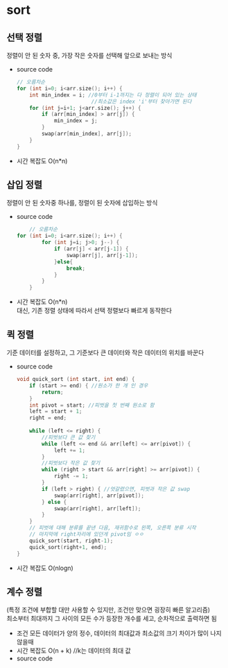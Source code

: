 # sort

## 선택 정렬 
정렬이 안 된 숫자 중, 가장 작은 숫자를 선택해 앞으로 보내는 방식
- source code
    ~~~cpp
    // 오름차순
    for (int i=0; i<arr.size(); i++) {
        int min_index = i; //0부터 i-1까지는 다 정렬이 되어 있는 상태
                            //최소값은 index 'i'부터 찾아가면 된다
        for (int j=i+1; j<arr.size(); j++) {
            if (arr[min_index] > arr[j]) {
                min_index = j;
            }
            swap(arr[min_index], arr[j]);
        }
    }
    ~~~
- 시간 복잡도
    O(n*n)

## 삽입 정렬
정렬이 안 된 숫자중 하나를, 정렬이 된 숫자에 삽입하는 방식
- source code
    ~~~cpp
        // 오름차순
    for (int i=0; i<arr.size(); i++) {
            for (int j=i; j>0; j--) {
                if (arr[j] < arr[j-1]) {
                    swap(arr[j], arr[j-1]);
                }else{
                    break;
                }
            }
        }
    ~~~
- 시간 복잡도
    O(n*n)  
    대신, 기존 정렬 상태에 따라서 선택 정렬보다 빠르게 동작한다  

## 퀵 정렬
기준 데이터를 설정하고, 그 기준보다 큰 데이터와 작은 데이터의 위치를 바꾼다
- source code
    ~~~cpp
    void quick_sort (int start, int end) {
        if (start >= end) { //원소가 한 개 인 경우
            return;
        }
        int pivot = start; //피벗을 첫 번째 원소로 함
        left = start + 1;
        right = end;
        
        while (left <= right) {
            //피벗보다 큰 값 찾기
            while (left <= end && arr[left] <= arr[pivot]) {
                left += 1;
            }
            //피벗보다 작은 값 찾기
            while (right > start && arr[right] >= arr[pivot]) {
                right -= 1;
            }
            if (left > right) { //엇갈렸으면, 피벗과 작은 값 swap
                swap(arr[right], arr[pivot]); 
            } else {
                swap(arr[right], arr[left]); 
            }
        }
        // 피벗에 대해 분류를 끝낸 다음, 재귀함수로 왼쪽, 오른쪽 분류 시작
        // 마지막에 right자리에 있던게 pivot임 ㅇㅇ
        quick_sort(start, right-1);
        quick_sort(right+1, end);
    }
    ~~~
- 시간 복잡도
    O(nlogn)

## 계수 정렬
(특정 조건에 부합할 대만 사용할 수 있지만, 조건만 맞으면 굉장히 빠른 알고리즘)  
최소부터 최대까지 그 사이의 모든 수가 등장한 개수를 세고, 순차적으로 출력하면 됨
- 조건
    모든 데이터가 양의 정수, 데이터의 최대값과 최소값의 크기 차이가 많이 나지 않을때
- 시간 복잡도
    O(n + k) //k는 데이터의 최대 값
- source code
